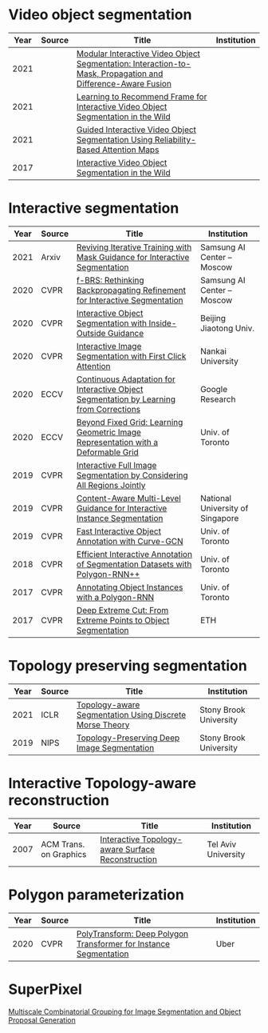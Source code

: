 # Video object segmentation
|Year|Source|Title|Institution|
|----|----|----|----|
|2021||[Modular Interactive Video Object Segmentation: Interaction-to-Mask, Propagation and Difference-Aware Fusion](https://arxiv.org/pdf/2103.07941v3.pdf)||
|2021||[Learning to Recommend Frame for Interactive Video Object Segmentation in the Wild](https://arxiv.org/pdf/2103.10391.pdf)||
|2021||[Guided Interactive Video Object Segmentation Using Reliability-Based Attention Maps](https://openaccess.thecvf.com/content/CVPR2021/papers/Heo_Guided_Interactive_Video_Object_Segmentation_Using_Reliability-Based_Attention_Maps_CVPR_2021_paper.pdf)||
|2017||[Interactive Video Object Segmentation in the Wild](https://arxiv.org/pdf/1801.00269.pdf)||

# Interactive segmentation

|Year|Source|Title|Institution|
|----|----|----|----|
|2021|Arxiv|[Reviving Iterative Training with Mask Guidance for Interactive Segmentation](https://arxiv.org/pdf/2102.06583.pdf)|Samsung AI Center – Moscow|
|2020|CVPR|[f-BRS: Rethinking Backpropagating Refinement for Interactive Segmentation](https://arxiv.org/pdf/2001.10331.pdf)|Samsung AI Center – Moscow|
|2020|CVPR|[Interactive Object Segmentation with Inside-Outside Guidance](https://openaccess.thecvf.com/content_CVPR_2020/papers/Zhang_Interactive_Object_Segmentation_With_Inside-Outside_Guidance_CVPR_2020_paper.pdf)|Beijing Jiaotong Univ.|
|2020|CVPR|[Interactive Image Segmentation with First Click Attention](https://openaccess.thecvf.com/content_CVPR_2020/papers/Lin_Interactive_Image_Segmentation_With_First_Click_Attention_CVPR_2020_paper.pdf)| Nankai University|
|2020|ECCV|[Continuous Adaptation for Interactive Object Segmentation by Learning from Corrections](https://www.ecva.net/papers/eccv_2020/papers_ECCV/papers/123610562.pdf)|Google Research|
|2020|ECCV|[Beyond Fixed Grid: Learning Geometric Image Representation with a Deformable Grid](https://arxiv.org/pdf/2008.09269.pdf)|Univ. of Toronto|
|2019|CVPR|[Interactive Full Image Segmentation by Considering All Regions Jointly](https://openaccess.thecvf.com/content_CVPR_2019/papers/Agustsson_Interactive_Full_Image_Segmentation_by_Considering_All_Regions_Jointly_CVPR_2019_paper.pdf)||
|2019|CVPR|[Content-Aware Multi-Level Guidance for Interactive Instance Segmentation](https://openaccess.thecvf.com/content_CVPR_2019/papers/Majumder_Content-Aware_Multi-Level_Guidance_for_Interactive_Instance_Segmentation_CVPR_2019_paper.pdf)|National University of Singapore|
|2019|CVPR|[Fast Interactive Object Annotation with Curve-GCN](https://arxiv.org/pdf/1903.06874.pdf)|Univ. of Toronto|
|2018|CVPR|[Efficient Interactive Annotation of Segmentation Datasets with Polygon-RNN++](https://arxiv.org/pdf/1803.09693.pdf)|Univ. of Toronto|
|2017|CVPR|[Annotating Object Instances with a Polygon-RNN](http://www.cs.toronto.edu/polyrnn/poly_cvpr17/polyrnn_paper.pdf)|Univ. of Toronto|
|2017|CVPR|[Deep Extreme Cut: From Extreme Points to Object Segmentation](https://arxiv.org/pdf/1711.09081.pdf)|ETH|

# Topology preserving segmentation
|Year|Source|Title|Institution|
|----|----|----|----|
|2021|ICLR|[Topology-aware Segmentation Using Discrete Morse Theory](https://arxiv.org/pdf/2103.09992.pdf)|Stony Brook University|
|2019|NIPS|[Topology-Preserving Deep Image Segmentation](https://papers.nips.cc/paper/2019/file/2d95666e2649fcfc6e3af75e09f5adb9-Paper.pdf)|Stony Brook University|


# Interactive Topology-aware reconstruction
|Year|Source|Title|Institution|
|----|----|----|----|
|2007|ACM Trans. on Graphics|[Interactive Topology-aware Surface Reconstruction](http://citeseerx.ist.psu.edu/viewdoc/download?doi=10.1.1.701.2293&rep=rep1&type=pdf)|Tel Aviv University|

# Polygon parameterization
|Year|Source|Title|Institution|
|----|----|----|----|
|2020|CVPR|[PolyTransform: Deep Polygon Transformer for Instance Segmentation](https://openaccess.thecvf.com/content_CVPR_2020/papers/Liang_PolyTransform_Deep_Polygon_Transformer_for_Instance_Segmentation_CVPR_2020_paper.pdf)|Uber|

# SuperPixel
[Multiscale Combinatorial Grouping for Image Segmentation and Object Proposal Generation](https://arxiv.org/pdf/1503.00848.pdf)
